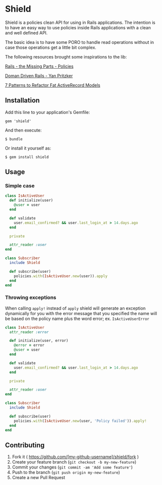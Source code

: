 # Shield

Shield is a policies clean API for using in Rails applications. The intention
is to have an easy way to use policies inside Rails applications with a clean
and well defined API.

The basic idea is to have some PORO to handle read operations without in case
those operations get a little bit complex.

The following resources brought some inspirations to the lib:

[Rails - the Missing Parts - Policies](http://eng.joingrouper.com/blog/2014/03/20/rails-the-missing-parts-policies)

[Doman Driven Rails - Yan Pritzker](http://www.windycityrails.org/videos/2014/#6)

[7 Patterns to Refactor Fat ActiveRecord Models](http://blog.codeclimate.com/blog/2012/10/17/7-ways-to-decompose-fat-activerecord-models/)

## Installation

Add this line to your application's Gemfile:

    gem 'shield'

And then execute:

    $ bundle

Or install it yourself as:

    $ gem install shield

## Usage

### Simple case

```ruby
class IsActiveUser
  def initialize(user)
    @user = user
  end

  def validate
    user.email_confirmed? && user.last_login_at > 14.days.ago
  end

  private

  attr_reader :user
end

class Subscriber
  include Shield

  def subscribe(user)
    policies.with(IsActiveUser.new(user)).apply
  end
end
```

### Throwing exceptions

When calling `apply!` instead of `apply` shield will generate an exception
dynamically for you with the error message that you specified the name will be
based on the policy name plus the word error; ex. `IsActiveUserError`

```ruby
class IsActiveUser
  attr_reader :error

  def initialize(user, error)
    @error = error
    @user = user
  end

  def validate
    user.email_confirmed? && user.last_login_at > 14.days.ago
  end

  private

  attr_reader :user
end

class Subscriber
  include Shield

  def subscribe(user)
    policies.with(IsActiveUser.new(user, 'Policy failed')).apply!
  end
end
```

## Contributing

1. Fork it ( https://github.com/[my-github-username]/shield/fork )
2. Create your feature branch (`git checkout -b my-new-feature`)
3. Commit your changes (`git commit -am 'Add some feature'`)
4. Push to the branch (`git push origin my-new-feature`)
5. Create a new Pull Request
